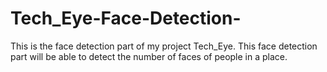 # Tech_Eye-Face-Detection-

This is the face detection part of my project Tech_Eye. This face detection part will be able to detect the number of faces of people in a place.
